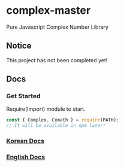 # complex-master
Pure Javascript Complex Number Library

## Notice
This project has not been completed yet!

## Docs

### Get Started
Require(Import) module to start.
```javascript
const { Complex, Cxmath } = require(PATH);
// It will be available in npm later!
```
### [Korean Docs](https://github.com/sanha1229/complex-master/blob/main/docs-kr.md)
### [English Docs](https://github.com/sanha1229/complex-master/blob/main/docs-en.md)
